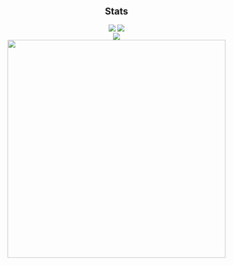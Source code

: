 <h2 align='center'>Stats</h2>
<p align="center">
<a href="https://github.com/creatorindie">
<img src="https://komarev.com/ghpvc/?username=creatorindie&style=flat-square&color=ff0024&label=Profile+Views"></a>
<a href="https://github.com/creatorindie?tab=repositories">
<img src="https://badges.pufler.dev/repos/creatorindie?style=flat-square&color=7d8cbe&logo=github"></a> <br>
<a href="https://github.com/creatorindie?tab=followers"><img src="https://img.shields.io/github/followers/creatorindie?style=social"></a> <br>
<a href="https://github.com/creatorindie"><img align=center src="https://github-readme-streak-stats.herokuapp.com/?user=creatorindie&background=111111&text_color=ff0024&fire=ff0024&sideNums=ff0024&border=ff0024&dates=fffff&currStreakNum=ff0024&ring=ff0024&stroke=ff0024&currStreakLabel=ff0024&sideLabels=ff0024" width=500></a>
</p>
